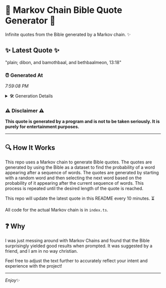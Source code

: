 # 📖 Markov Chain Bible Quote Generator 📖

Infinite quotes from the Bible generated by a Markov chain. ✨

## ✨ Latest Quote ✨
"plain; dibon, and bamothbaal, and bethbaalmeon, 13:18"

### ⏰ Generated At
*7:59:08 PM*

<details>
    <summary>🛠️ Generation Details</summary>
    <p>
        <strong>🌱 Seed:</strong> plain;<br>
        <strong>🔄 Iterations:</strong> 6<br>
        <strong>📜 Context History:</strong><br>[ plain; ]: dibon,<br>[ plain;, dibon, ]: and<br>[ plain;, dibon,, and ]: bamothbaal,<br>[ plain;, dibon,, and, bamothbaal, ]: and<br>[ plain;, dibon,, and, bamothbaal,, and ]: bethbaalmeon,<br>[ plain;, dibon,, and, bamothbaal,, and, bethbaalmeon, ]: 13:18<br>
    </p>
</details>

### ⚠️ Disclaimer ⚠️
**This quote is generated by a program and is not to be taken seriously. It is purely for entertainment purposes.**

---

## 🔍 How It Works

This repo uses a Markov chain to generate Bible quotes. The quotes are generated by using the Bible as a dataset to find the probability of a word appearing after a sequence of words. The quotes are generated by starting with a random word and then selecting the next word based on the probability of it appearing after the current sequence of words. This process is repeated until the desired length of the quote is reached.

This repo will update the latest quote in this README every 10 minutes. ⏳

All code for the actual Markov chain is in `index.ts`.

## ❓ Why

I was just messing around with Markov Chains and found that the Bible surprisingly yielded good results when prompted. 
It was suggested by a friend, and I am in no way christian.

Feel free to adjust the text further to accurately reflect your intent and experience with the project!

---

*Enjoy*✨

